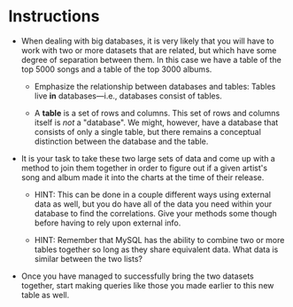 # **Instructions**

* When dealing with big databases, it is very likely that you will have to work with two or more datasets that are related, but which have some degree of separation between them. In this case we have a table of the top 5000 songs and a table of the top 3000 albums.

  * Emphasize the relationship between databases and tables: Tables live **in** databases—i.e., databases consist of tables.

  * A **table** is a set of rows and columns. This set of rows and columns itself is _not_ a "database". We might, however, have a database that consists of only a single table, but there remains a conceptual distinction between the database and the table.

* It is your task to take these two large sets of data and come up with a method to join them together in order to figure out if a given artist's song and album made it into the charts at the time of their release.

  * HINT: This can be done in a couple different ways using external data as well, but you do have all of the data you need within your database to find the correlations. Give your methods some though before having to rely upon external info.

  * HINT: Remember that MySQL has the ability to combine two or more tables together so long as they share equivalent data. What data is similar between the two lists?

* Once you have managed to successfully bring the two datasets together, start making queries like those you made earlier to this new table as well.
